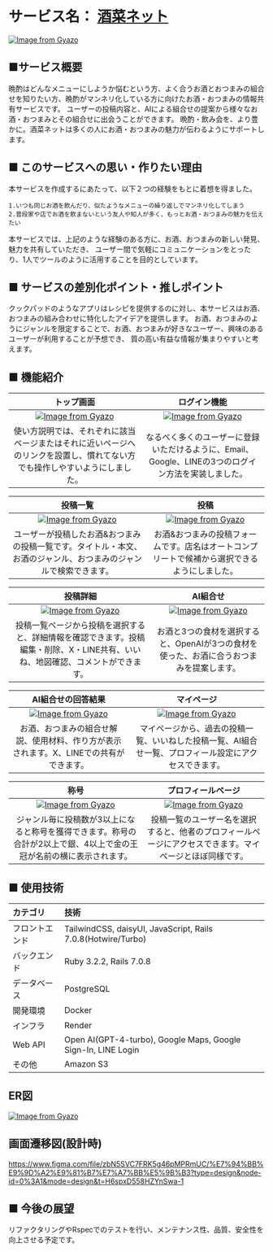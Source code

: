 # サービス名： [酒菜ネット](https://www.sakana-net.com/)
[![Image from Gyazo](https://i.gyazo.com/394eb30ba3b02dd836cd813513253eee.png)](https://www.sakana-net.com/)

## ■サービス概要
晩酌はどんなメニューにしようか悩むという方、よく合うお酒とおつまみの組合せを知りたい方、晩酌がマンネリ化している方に向けたお酒・おつまみの情報共有サービスです。
ユーザーの投稿内容と、AIによる組合せの提案から様々なお酒・おつまみとその組合せに出会うことができます。
晩酌・飲み会を、より豊かに。酒菜ネットは多くの人にお酒・おつまみの魅力が伝わるようにサポートします。

## ■ このサービスへの思い・作りたい理由
本サービスを作成するにあたって、以下２つの経験をもとに着想を得ました。

`1.いつも同じお酒を飲んだり、似たようなメニューの繰り返しでマンネリ化してしまう`<br>
`2.普段家や店でお酒を飲まないという友人や知人が多く、もっとお酒・おつまみの魅力を伝えたい`

本サービスでは、上記のような経験のある方に、お酒、おつまみの新しい発見、魅力を共有していただき、
ユーザー間で気軽にコミュニケーションをとったり、1人でツールのように活用することを目的としています。

## ■ サービスの差別化ポイント・推しポイント
クックパッドのようなアプリはレシピを提供するのに対し、本サービスはお酒、おつまみの組み合わせに特化したアイデアを提供します。
お酒、おつまみのようにジャンルを限定することで、お酒、おつまみが好きなユーザー、興味のあるユーザーが利用することが予想でき、
質の高い有益な情報が集まりやすいと考えます。

## ■ 機能紹介
|トップ画面|ログイン機能|
|:-:|:-:|
|[![Image from Gyazo](https://i.gyazo.com/4e42b99404d3134eacbfa74997982f53.gif)](https://gyazo.com/4e42b99404d3134eacbfa74997982f53)|[![Image from Gyazo](https://i.gyazo.com/e0887b0db3450658643110dbf91cda12.gif)](https://gyazo.com/e0887b0db3450658643110dbf91cda12)|
|使い方説明では、それぞれに該当ページまたはそれに近いページへのリンクを設置し、慣れてない方でも操作しやすいようにしました。|なるべく多くのユーザーに登録いただけるように、Email、Google、LINEの3つのログイン方法を実装しました。|

|投稿一覧|投稿|
|:-:|:-:|
|[![Image from Gyazo](https://i.gyazo.com/6d2e0d5b4890d1e75f9e1a3f917b4511.gif)](https://gyazo.com/6d2e0d5b4890d1e75f9e1a3f917b4511)|[![Image from Gyazo](https://i.gyazo.com/5d2dbc85b421326b71399b9c3afebc8c.gif)](https://gyazo.com/5d2dbc85b421326b71399b9c3afebc8c)|
|ユーザーが投稿したお酒&おつまみの投稿一覧です。タイトル・本文、お酒のジャンル、おつまみのジャンルで検索できます。|お酒&おつまみの投稿フォームです。店名はオートコンプリートで候補から選択できるようにしました。|

|投稿詳細|AI組合せ|
|:-:|:-:|
|[![Image from Gyazo](https://i.gyazo.com/3091a9a7fcd06c379d353d892c53cb3c.gif)](https://gyazo.com/3091a9a7fcd06c379d353d892c53cb3c)|[![Image from Gyazo](https://i.gyazo.com/3db1c34c544e49fa75cfde746ead8a27.gif)](https://gyazo.com/3db1c34c544e49fa75cfde746ead8a27)|
|投稿一覧ページから投稿を選択すると、詳細情報を確認できます。投稿編集・削除、X・LINE共有、いいね、地図確認、コメントができます。|お酒と3つの食材を選択すると、OpenAIが3つの食材を使った、お酒に合うおつまみを提案します。|

|AI組合せの回答結果|マイページ|
|:-:|:-:|
|[![Image from Gyazo](https://i.gyazo.com/29d00e59f21e394675824de170148c4f.gif)](https://gyazo.com/29d00e59f21e394675824de170148c4f)|[![Image from Gyazo](https://i.gyazo.com/e35611070749de1ead2ce32c2a8aa120.gif)](https://gyazo.com/e35611070749de1ead2ce32c2a8aa120)|
|お酒、おつまみの組合せ解説、使用材料、作り方が表示されます。X、LINEでの共有ができます。|マイページから、過去の投稿一覧、いいねした投稿一覧、AI組合せ一覧、プロフィール設定にアクセスできます。|

|称号|プロフィールページ|
|:-:|:-:|
|[![Image from Gyazo](https://i.gyazo.com/19aeb211ceace789d0ffb450ff6db970.gif)](https://gyazo.com/19aeb211ceace789d0ffb450ff6db970)|[![Image from Gyazo](https://i.gyazo.com/2dd2bda3bc0c942ef097a2dadec81f0a.gif)](https://gyazo.com/2dd2bda3bc0c942ef097a2dadec81f0a)|
|ジャンル毎に投稿数が3以上になると称号を獲得できます。称号の合計が2以上で銀、4以上で金の王冠が名前の横に表示されます。|投稿一覧のユーザー名を選択すると、他者のプロフィールページにアクセスできます。マイページとほぼ同様です。|

## ■ 使用技術
|カテゴリ|技術|
|:-------------|:------------|
|フロントエンド|TailwindCSS, daisyUI, JavaScript, Rails 7.0.8(Hotwire/Turbo)|
|バックエンド|Ruby 3.2.2, Rails 7.0.8|
|データベース|PostgreSQL|
|開発環境|Docker|
|インフラ|Render|
|Web API|Open AI(GPT-4-turbo), Google Maps, Google Sign-In, LINE Login|
|その他|Amazon S3|

## ER図
[![Image from Gyazo](https://i.gyazo.com/48525e956172aa6aa854d038dacd8f55.png)](https://gyazo.com/48525e956172aa6aa854d038dacd8f55)

## 画面遷移図(設計時)
https://www.figma.com/file/zbN5SVC7FRK5g46pMPRmUC/%E7%94%BB%E9%9D%A2%E9%81%B7%E7%A7%BB%E5%9B%B3?type=design&node-id=0%3A1&mode=design&t=H6spxD558HZYnSwa-1

## ■ 今後の展望
リファクタリングやRspecでのテストを行い、メンテナンス性、品質、安全性を向上させる予定です。
